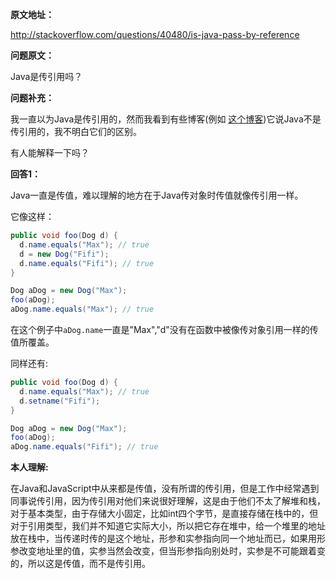 __原文地址：__

http://stackoverflow.com/questions/40480/is-java-pass-by-reference

__问题原文：__

Java是传引用吗？

__问题补充：__

我一直以为Java是传引用的，然而我看到有些博客(例如 [这个博客](http://javadude.com/articles/passbyvalue.htm))它说Java不是传引用的，我不明白它们的区别。

有人能解释一下吗？

__回答1：__

Java一直是传值，难以理解的地方在于Java传对象时传值就像传引用一样。

它像这样：
```java
public void foo(Dog d) {
  d.name.equals("Max"); // true
  d = new Dog("Fifi");
  d.name.equals("Fifi"); // true
}

Dog aDog = new Dog("Max");
foo(aDog);
aDog.name.equals("Max"); // true
```

在这个例子中`aDog.name`一直是"Max","d"没有在函数中被像传对象引用一样的传值所覆盖。

同样还有:
```java
public void foo(Dog d) {
  d.name.equals("Max"); // true
  d.setname("Fifi");
}

Dog aDog = new Dog("Max");
foo(aDog);
aDog.name.equals("Fifi"); // true
```

**本人理解:**

在Java和JavaScript中从来都是传值，没有所谓的传引用，但是工作中经常遇到同事说传引用，因为传引用对他们来说很好理解，这是由于他们不太了解堆和栈，对于基本类型，由于存储大小固定，比如int四个字节，是直接存储在栈中的，但对于引用类型，我们并不知道它实际大小，所以把它存在堆中，给一个堆里的地址放在栈中，当传递时传的是这个地址，形参和实参指向同一个地址而已，如果用形参改变地址里的值，实参当然会改变，但当形参指向别处时，实参是不可能跟着变的，所以这是传值，而不是传引用。